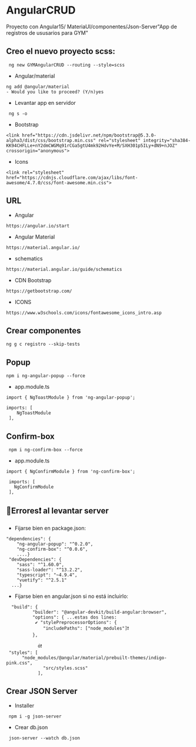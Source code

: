 
# AngularCRUD
Proyecto con Angular15/ MateriaUI/componentes/Json-Server"App de registros de ususarios para GYM"
## Creo el nuevo proyecto scss:

```
 ng new GYMAngularCRUD --routing --style=scss
```
* Angular/material
```
ng add @angular/material
- Would you like to proceed? (Y/n)yes
```
* Levantar app en servidor
```
 ng s -o
 ```
* Bootstrap
```
<link href="https://cdn.jsdelivr.net/npm/bootstrap@5.3.0-alpha3/dist/css/bootstrap.min.css" rel="stylesheet" integrity="sha384-KK94CHFLLe+nY2dmCWGMq91rCGa5gtU4mk92HdvYe+M/SXH301p5ILy+dN9+nJOZ" crossorigin="anonymous">
```
* Icons
```
<link rel="stylesheet" href="https://cdnjs.cloudflare.com/ajax/libs/font-awesome/4.7.0/css/font-awesome.min.css">
```

## URL
* Angular
```
https://angular.io/start
```
* Angular Material
```
https://material.angular.io/
```
* schematics
```
https://material.angular.io/guide/schematics
```
* CDN Bootstrap
```
https://getbootstrap.com/
```
* ICONS
```
https://www.w3schools.com/icons/fontawesome_icons_intro.asp
```

## Crear componentes
```
ng g c registro --skip-tests
```
## Popup
```
npm i ng-angular-popup --force
```
 * app.module.ts
 ``` 
import { NgToastModule } from 'ng-angular-popup';

imports: [
     NgToastModule
  ],
```

##  Confirm-box 
```
 npm i ng-confirm-box --force
 ```
 * app.module.ts
 ``` 
import { NgConfirmModule } from 'ng-confirm-box';

  imports: [
    NgConfirmModule
  ],
```
## 👀Errores❗ al levantar server
* Fijarse bien en package.json:
```
"dependencies": {
    "ng-angular-popup": "^0.2.0",
    "ng-confirm-box": "^0.0.6",
    ....}
 "devDependencies": {
    "sass": "^1.60.0",
    "sass-loader": "^13.2.2",
    "typescript": "~4.9.4",
    "vuetify": "^2.5.1"
  ...}
  ```
* Fijarse bien en angular.json si no está incluirlo:
```
  "build": {
          "builder": "@angular-devkit/build-angular:browser",
          "options": { ...estas dos lines:
           ✔ "stylePreprocessorOptions": {
              "includePaths": ["node_modules"]❗
          },

            ó❗
 "styles": [
      "node_modules/@angular/material/prebuilt-themes/indigo-pink.css",
              "src/styles.scss"
            ],       
```
## Crear JSON Server
* Installer
```
 npm i -g json-server
 ```
 * Crear db.json
 ```
  json-server --watch db.json
 ```
